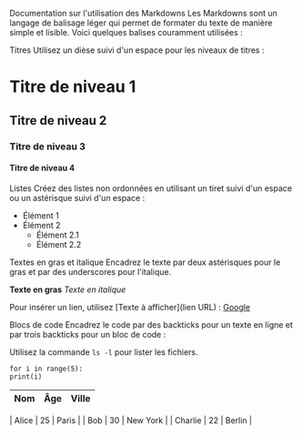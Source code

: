Documentation sur l'utilisation des Markdowns
Les Markdowns sont un langage de balisage léger qui permet de formater du texte de manière simple et lisible. Voici quelques balises couramment utilisées :

Titres
Utilisez un dièse suivi d'un espace pour les niveaux de titres :

# Titre de niveau 1
## Titre de niveau 2
### Titre de niveau 3
#### Titre de niveau 4

Listes
Créez des listes non ordonnées en utilisant un tiret suivi d'un espace ou un astérisque suivi d'un espace :

- Élément 1
- Élément 2
    - Élément 2.1
    - Élément 2.2

Textes en gras et italique
Encadrez le texte par deux astérisques pour le gras et par des underscores pour l'italique.

**Texte en gras**
_Texte en italique_

Pour insérer un lien, utilisez [Texte à afficher]\(lien URL\) :
[Google](https://google.net)

Blocs de code
Encadrez le code par des backticks pour un texte en ligne et par trois backticks pour un bloc de code :

Utilisez la commande `ls -l` pour lister les fichiers.

```
for i in range(5):
print(i)
```

| Nom         | Âge | Ville      |
|-------------|-----|------------| 

| Alice       | 25  | Paris      |
| Bob         | 30  | New York   |
| Charlie     | 22  | Berlin     |
